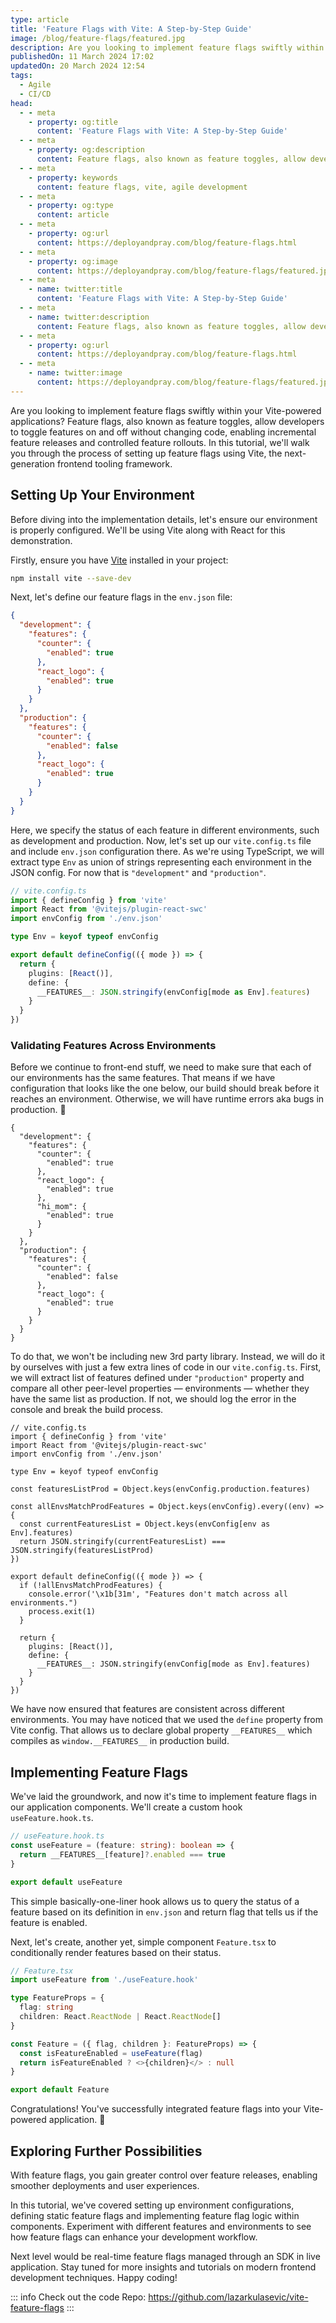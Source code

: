 ```yaml
---
type: article
title: 'Feature Flags with Vite: A Step-by-Step Guide'
image: /blog/feature-flags/featured.jpg
description: Are you looking to implement feature flags swiftly within your Vite-powered applications? Feature flags, also known as feature toggles, allow developers to toggle features on and off without changing code, enabling incremental feature releases and controlled feature rollouts. In this tutorial, we'll walk you through the process of setting up feature flags using Vite, the next-generation frontend tooling framework.
publishedOn: 11 March 2024 17:02
updatedOn: 20 March 2024 12:54
tags:
  - Agile
  - CI/CD
head:
  - - meta
    - property: og:title
      content: 'Feature Flags with Vite: A Step-by-Step Guide'
  - - meta
    - property: og:description
      content: Feature flags, also known as feature toggles, allow developers to toggle features on and off without changing code, enabling incremental feature releases and controlled feature rollouts.
  - - meta
    - property: keywords
      content: feature flags, vite, agile development
  - - meta
    - property: og:type
      content: article
  - - meta
    - property: og:url
      content: https://deployandpray.com/blog/feature-flags.html
  - - meta
    - property: og:image
      content: https://deployandpray.com/blog/feature-flags/featured.jpg
  - - meta
    - name: twitter:title
      content: 'Feature Flags with Vite: A Step-by-Step Guide'
  - - meta
    - name: twitter:description
      content: Feature flags, also known as feature toggles, allow developers to toggle features on and off without changing code, enabling incremental feature releases and controlled feature rollouts.
  - - meta
    - property: og:url
      content: https://deployandpray.com/blog/feature-flags.html
  - - meta
    - name: twitter:image
      content: https://deployandpray.com/blog/feature-flags/featured.jpg
---
```


Are you looking to implement feature flags swiftly within your Vite-powered applications? Feature flags, also known as feature toggles, allow developers to toggle features on and off without changing code, enabling incremental feature releases and controlled feature rollouts. In this tutorial, we'll walk you through the process of setting up feature flags using Vite, the next-generation frontend tooling framework.

## Setting Up Your Environment

Before diving into the implementation details, let's ensure our environment is properly configured. We'll be using Vite along with React for this demonstration.

Firstly, ensure you have [Vite](https://vitejs.dev/) installed in your project:

```bash
npm install vite --save-dev
```

Next, let's define our feature flags in the `env.json` file:

```json
{
  "development": {
    "features": {
      "counter": {
        "enabled": true
      },
      "react_logo": {
        "enabled": true
      }
    }
  },
  "production": {
    "features": {
      "counter": {
        "enabled": false
      },
      "react_logo": {
        "enabled": true
      }
    }
  }
}
```

Here, we specify the status of each feature in different environments, such as development and production. Now, let's set up our `vite.config.ts` file and include `env.json` configuration there. As we're using TypeScript, we will extract type `Env` as union of strings representing each environment in the JSON config. For now that is `"development"` and `"production"`.

```ts
// vite.config.ts
import { defineConfig } from 'vite'
import React from '@vitejs/plugin-react-swc'
import envConfig from './env.json'

type Env = keyof typeof envConfig

export default defineConfig(({ mode }) => {
  return {
    plugins: [React()],
    define: {
      __FEATURES__: JSON.stringify(envConfig[mode as Env].features)
    }
  }
})
```

### Validating Features Across Environments

Before we continue to front-end stuff, we need to make sure that each of our environments has the same features. That means if we have configuration that looks like the one below, our build should break before it reaches an environment. Otherwise, we will have runtime errors aka bugs in production. :hand_over_mouth:

```json{10}
{
  "development": {
    "features": {
      "counter": {
        "enabled": true
      },
      "react_logo": {
        "enabled": true
      },
      "hi_mom": {
        "enabled": true
      }
    }
  },
  "production": {
    "features": {
      "counter": {
        "enabled": false
      },
      "react_logo": {
        "enabled": true
      }
    }
  }
}
```

To do that, we won't be including new 3rd party library. Instead, we will do it by ourselves with just a few extra lines of code in our `vite.config.ts`. First, we will extract list of features defined under `"production"` property and compare all other peer-level properties — environments — whether they have the same list as production. If not, we should log the error in the console and break the build process.

```ts{8-13,16-19}
// vite.config.ts
import { defineConfig } from 'vite'
import React from '@vitejs/plugin-react-swc'
import envConfig from './env.json'

type Env = keyof typeof envConfig

const featuresListProd = Object.keys(envConfig.production.features)

const allEnvsMatchProdFeatures = Object.keys(envConfig).every((env) => {
  const currentFeaturesList = Object.keys(envConfig[env as Env].features)
  return JSON.stringify(currentFeaturesList) === JSON.stringify(featuresListProd)
})

export default defineConfig(({ mode }) => {
  if (!allEnvsMatchProdFeatures) {
    console.error('\x1b[31m', "Features don't match across all environments.")
    process.exit(1)
  }

  return {
    plugins: [React()],
    define: {
      __FEATURES__: JSON.stringify(envConfig[mode as Env].features)
    }
  }
})
```

We have now ensured that features are consistent across different environments. You may have noticed that we used the `define` property from Vite config. That allows us to declare global property `__FEATURES__` which compiles as `window.__FEATURES__` in production build.

## Implementing Feature Flags

We've laid the groundwork, and now it's time to implement feature flags in our application components. We'll create a custom hook `useFeature.hook.ts`.

```ts
// useFeature.hook.ts
const useFeature = (feature: string): boolean => {
  return __FEATURES__[feature]?.enabled === true
}

export default useFeature
```

This simple basically-one-liner hook allows us to query the status of a feature based on its definition in `env.json` and return flag that tells us if the feature is enabled.

Next, let's create, another yet, simple component `Feature.tsx` to conditionally render features based on their status.

```ts
// Feature.tsx
import useFeature from './useFeature.hook'

type FeatureProps = {
  flag: string
  children: React.ReactNode | React.ReactNode[]
}

const Feature = ({ flag, children }: FeatureProps) => {
  const isFeatureEnabled = useFeature(flag)
  return isFeatureEnabled ? <>{children}</> : null
}

export default Feature
```

Congratulations! You've successfully integrated feature flags into your Vite-powered application. :tada:

## Exploring Further Possibilities

With feature flags, you gain greater control over feature releases, enabling smoother deployments and user experiences.

In this tutorial, we've covered setting up environment configurations, defining static feature flags and implementing feature flag logic within components. Experiment with different features and environments to see how feature flags can enhance your development workflow.

Next level would be real-time feature flags managed through an SDK in live application. Stay tuned for more insights and tutorials on modern frontend development techniques. Happy coding!

::: info Check out the code
Repo: https://github.com/lazarkulasevic/vite-feature-flags
:::
